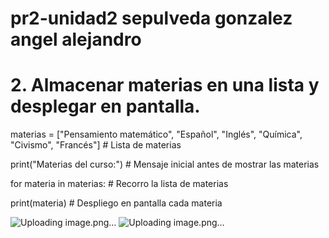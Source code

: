 # pr2-unidad2 sepulveda gonzalez angel alejandro
# 2. Almacenar materias en una lista y desplegar en pantalla.

materias = ["Pensamiento matemático", "Español", "Inglés", "Química", "Civismo", "Francés"]  # Lista de materias

print("Materias del curso:")  # Mensaje inicial antes de mostrar las materias

for materia in materias:  # Recorro la lista de materias
    
  print(materia)  # Despliego en pantalla cada materia

![Uploading image.png…]()
![Uploading image.png…]()

